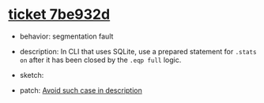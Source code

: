 # [ticket 7be932d](https://www.sqlite.org/src/tktview/7be932d)
- behavior: segmentation fault
- description: In CLI that uses SQLite, use a prepared statement for `.stats on` after it has been closed by the `.eqp full` logic.
- sketch:

- patch: [Avoid such case in description](https://www.sqlite.org/src/info/bb87c054b1b76959)
